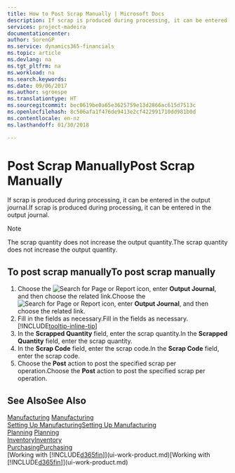 ```yaml
---
title: How to Post Scrap Manually | Microsoft Docs
description: If scrap is produced during processing, it can be entered in the output journal. Note that the scrap quantity does not increase the output quantity.
services: project-madeira
documentationcenter: 
author: SorenGP
ms.service: dynamics365-financials
ms.topic: article
ms.devlang: na
ms.tgt_pltfrm: na
ms.workload: na
ms.search.keywords: 
ms.date: 09/06/2017
ms.author: sgroespe
ms.translationtype: HT
ms.sourcegitcommit: bec0619be0a65e3625759e13d2866ac615d7513c
ms.openlocfilehash: 8c506afa1f476de9413e2cf422991710dd981b0d
ms.contentlocale: en-nz
ms.lasthandoff: 01/30/2018

---
```

# <a name="post-scrap-manually"></a><span data-ttu-id="c1aa6-104">Post Scrap Manually</span><span class="sxs-lookup"><span data-stu-id="c1aa6-104">Post Scrap Manually</span></span>
<span data-ttu-id="c1aa6-105">If scrap is produced during processing, it can be entered in the output journal.</span><span class="sxs-lookup"><span data-stu-id="c1aa6-105">If scrap is produced during processing, it can be entered in the output journal.</span></span> 

> [!NOTE]
> <span data-ttu-id="c1aa6-106">The scrap quantity does not increase the output quantity.</span><span class="sxs-lookup"><span data-stu-id="c1aa6-106">The scrap quantity does not increase the output quantity.</span></span>  

## <a name="to-post-scrap-manually"></a><span data-ttu-id="c1aa6-107">To post scrap manually</span><span class="sxs-lookup"><span data-stu-id="c1aa6-107">To post scrap manually</span></span>  
1. <span data-ttu-id="c1aa6-108">Choose the ![Search for Page or Report](media/ui-search/search_small.png "Search for Page or Report icon") icon, enter **Output Journal**, and then choose the related link.</span><span class="sxs-lookup"><span data-stu-id="c1aa6-108">Choose the ![Search for Page or Report](media/ui-search/search_small.png "Search for Page or Report icon") icon, enter **Output Journal**, and then choose the related link.</span></span>  
2. <span data-ttu-id="c1aa6-109">Fill in the fields as necessary.</span><span class="sxs-lookup"><span data-stu-id="c1aa6-109">Fill in the fields as necessary.</span></span> [!INCLUDE[tooltip-inline-tip](includes/tooltip-inline-tip_md.md)]  
3. <span data-ttu-id="c1aa6-110">In the **Scrapped Quantity** field, enter the scrap quantity.</span><span class="sxs-lookup"><span data-stu-id="c1aa6-110">In the **Scrapped Quantity** field, enter the scrap quantity.</span></span>  
4. <span data-ttu-id="c1aa6-111">In the **Scrap Code** field, enter the scrap code.</span><span class="sxs-lookup"><span data-stu-id="c1aa6-111">In the **Scrap Code** field, enter the scrap code.</span></span>  
5. <span data-ttu-id="c1aa6-112">Choose the **Post** action to post the specified scrap per operation.</span><span class="sxs-lookup"><span data-stu-id="c1aa6-112">Choose the **Post** action to post the specified scrap per operation.</span></span>  

## <a name="see-also"></a><span data-ttu-id="c1aa6-113">See Also</span><span class="sxs-lookup"><span data-stu-id="c1aa6-113">See Also</span></span>  
<span data-ttu-id="c1aa6-114">[Manufacturing](production-manage-manufacturing.md)  </span><span class="sxs-lookup"><span data-stu-id="c1aa6-114">[Manufacturing](production-manage-manufacturing.md)  </span></span>  
[<span data-ttu-id="c1aa6-115">Setting Up Manufacturing</span><span class="sxs-lookup"><span data-stu-id="c1aa6-115">Setting Up Manufacturing</span></span>](production-configure-production-processes.md)  
<span data-ttu-id="c1aa6-116">[Planning](production-planning.md)    </span><span class="sxs-lookup"><span data-stu-id="c1aa6-116">[Planning](production-planning.md)    </span></span>  
[<span data-ttu-id="c1aa6-117">Inventory</span><span class="sxs-lookup"><span data-stu-id="c1aa6-117">Inventory</span></span>](inventory-manage-inventory.md)  
[<span data-ttu-id="c1aa6-118">Purchasing</span><span class="sxs-lookup"><span data-stu-id="c1aa6-118">Purchasing</span></span>](purchasing-manage-purchasing.md)  
<span data-ttu-id="c1aa6-119">[Working with [!INCLUDE[d365fin](includes/d365fin_md.md)]](ui-work-product.md)</span><span class="sxs-lookup"><span data-stu-id="c1aa6-119">[Working with [!INCLUDE[d365fin](includes/d365fin_md.md)]](ui-work-product.md)</span></span>

